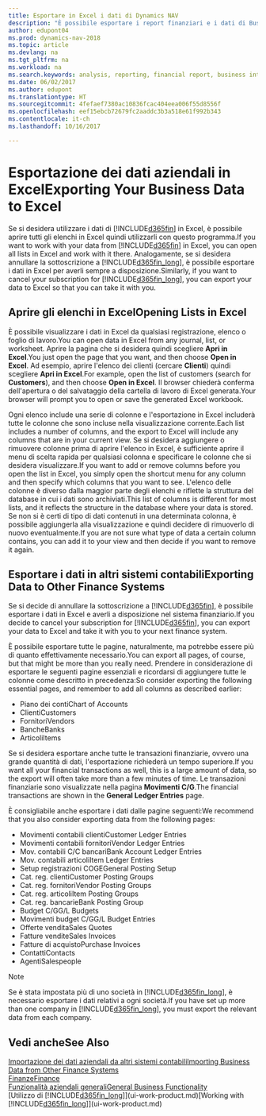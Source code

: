 ```yaml
---
title: Esportare in Excel i dati di Dynamics NAV
description: "È possibile esportare i report finanziari e i dati di Business Intelligence da Dynamics NAV in Excel o aprire i dati di Dynamics NAV in Excel."
author: edupont04
ms.prod: dynamics-nav-2018
ms.topic: article
ms.devlang: na
ms.tgt_pltfrm: na
ms.workload: na
ms.search.keywords: analysis, reporting, financial report, business intelligence, BI, Excel
ms.date: 06/02/2017
ms.author: edupont
ms.translationtype: HT
ms.sourcegitcommit: 4fefaef7380ac10836fcac404eea006f55d8556f
ms.openlocfilehash: eef15ebcb72679fc2aaddc3b3a518e61f992b343
ms.contentlocale: it-ch
ms.lasthandoff: 10/16/2017

---
```

# <a name="exporting-your-business-data-to-excel"></a><span data-ttu-id="27929-103">Esportazione dei dati aziendali in Excel</span><span class="sxs-lookup"><span data-stu-id="27929-103">Exporting Your Business Data to Excel</span></span>
<span data-ttu-id="27929-104">Se si desidera utilizzare i dati di [!INCLUDE[d365fin](includes/d365fin_md.md)] in Excel, è possibile aprire tutti gli elenchi in Excel quindi utilizzarli con questo programma.</span><span class="sxs-lookup"><span data-stu-id="27929-104">If you want to work with your data from [!INCLUDE[d365fin](includes/d365fin_md.md)] in Excel, you can open all lists in Excel and work with it there.</span></span> <span data-ttu-id="27929-105">Analogamente, se si desidera annullare la sottoscrizione a [!INCLUDE[d365fin_long](includes/d365fin_long_md.md)], è possibile esportare i dati in Excel per averli sempre a disposizione.</span><span class="sxs-lookup"><span data-stu-id="27929-105">Similarly, if you want to cancel your subscription for [!INCLUDE[d365fin_long](includes/d365fin_long_md.md)], you can export your data to Excel so that you can take it with you.</span></span>

## <a name="opening-lists-in-excel"></a><span data-ttu-id="27929-106">Aprire gli elenchi in Excel</span><span class="sxs-lookup"><span data-stu-id="27929-106">Opening Lists in Excel</span></span>
<span data-ttu-id="27929-107">È possibile visualizzare i dati in Excel da qualsiasi registrazione, elenco o foglio di lavoro.</span><span class="sxs-lookup"><span data-stu-id="27929-107">You can open data in Excel from any journal, list, or worksheet.</span></span> <span data-ttu-id="27929-108">Aprire la pagina che si desidera quindi scegliere **Apri in Excel**.</span><span class="sxs-lookup"><span data-stu-id="27929-108">You just open the page that you want, and then choose **Open in Excel**.</span></span> <span data-ttu-id="27929-109">Ad esempio, aprire l'elenco dei clienti (cercare **Clienti**) quindi scegliere **Apri in Excel**.</span><span class="sxs-lookup"><span data-stu-id="27929-109">For example, open the list of customers (search for **Customers**), and then choose **Open in Excel**.</span></span> <span data-ttu-id="27929-110">Il browser chiederà conferma dell'apertura o del salvataggio della cartella di lavoro di Excel generata.</span><span class="sxs-lookup"><span data-stu-id="27929-110">Your browser will prompt you to open or save the generated Excel workbook.</span></span>  

<span data-ttu-id="27929-111">Ogni elenco include una serie di colonne e l'esportazione in Excel includerà tutte le colonne che sono incluse nella visualizzazione corrente.</span><span class="sxs-lookup"><span data-stu-id="27929-111">Each list includes a number of columns, and the export to Excel will include any columns that are in your current view.</span></span> <span data-ttu-id="27929-112">Se si desidera aggiungere o rimuovere colonne prima di aprire l'elenco in Excel, è sufficiente aprire il menu di scelta rapida per qualsiasi colonna e specificare le colonne che si desidera visualizzare.</span><span class="sxs-lookup"><span data-stu-id="27929-112">If you want to add or remove columns before you open the list in Excel, you simply open the shortcut menu for any column and then specify which columns that you want to see.</span></span> <span data-ttu-id="27929-113">L'elenco delle colonne è diverso dalla maggior parte degli elenchi e riflette la struttura del database in cui i dati sono archiviati.</span><span class="sxs-lookup"><span data-stu-id="27929-113">This list of columns is different for most lists, and it reflects the structure in the database where your data is stored.</span></span> <span data-ttu-id="27929-114">Se non si è certi di tipo di dati contenuti in una determinata colonna, è possibile aggiungerla alla visualizzazione e quindi decidere di rimuoverlo di nuovo eventualmente.</span><span class="sxs-lookup"><span data-stu-id="27929-114">If you are not sure what type of data a certain column contains, you can add it to your view and then decide if you want to remove it again.</span></span>  

## <a name="exporting-data-to-other-finance-systems"></a><span data-ttu-id="27929-115">Esportare i dati in altri sistemi contabili</span><span class="sxs-lookup"><span data-stu-id="27929-115">Exporting Data to Other Finance Systems</span></span>
<span data-ttu-id="27929-116">Se si decide di annullare la sottoscrizione a [!INCLUDE[d365fin](includes/d365fin_md.md)], è possibile esportare i dati in Excel e averli a disposizione nel sistema finanziario.</span><span class="sxs-lookup"><span data-stu-id="27929-116">If you decide to cancel your subscription for [!INCLUDE[d365fin](includes/d365fin_md.md)], you can export your data to Excel and take it with you to your next finance system.</span></span>  

<span data-ttu-id="27929-117">È possibile esportare tutte le pagine, naturalmente, ma potrebbe essere più di quanto effettivamente necessario.</span><span class="sxs-lookup"><span data-stu-id="27929-117">You can export all pages, of course, but that might be more than you really need.</span></span> <span data-ttu-id="27929-118">Prendere in considerazione di esportare le seguenti pagine essenziali e ricordarsi di aggiungere tutte le colonne come descritto in precedenza:</span><span class="sxs-lookup"><span data-stu-id="27929-118">So consider exporting the following essential pages, and remember to add all columns as described earlier:</span></span>  

* <span data-ttu-id="27929-119">Piano dei conti</span><span class="sxs-lookup"><span data-stu-id="27929-119">Chart of Accounts</span></span>  
* <span data-ttu-id="27929-120">Clienti</span><span class="sxs-lookup"><span data-stu-id="27929-120">Customers</span></span>  
* <span data-ttu-id="27929-121">Fornitori</span><span class="sxs-lookup"><span data-stu-id="27929-121">Vendors</span></span>  
* <span data-ttu-id="27929-122">Banche</span><span class="sxs-lookup"><span data-stu-id="27929-122">Banks</span></span>  
* <span data-ttu-id="27929-123">Articoli</span><span class="sxs-lookup"><span data-stu-id="27929-123">Items</span></span>  

<span data-ttu-id="27929-124">Se si desidera esportare anche tutte le transazioni finanziarie, ovvero una grande quantità di dati, l'esportazione richiederà un tempo superiore.</span><span class="sxs-lookup"><span data-stu-id="27929-124">If you want all your financial transactions as well, this is a large amount of data, so the export will often take more than a few minutes of time.</span></span> <span data-ttu-id="27929-125">Le transazioni finanziarie sono visualizzate nella pagina **Movimenti C/G**.</span><span class="sxs-lookup"><span data-stu-id="27929-125">The financial transactions are shown in the **General Ledger Entries** page.</span></span>  

<span data-ttu-id="27929-126">È consigliabile anche esportare i dati dalle pagine seguenti:</span><span class="sxs-lookup"><span data-stu-id="27929-126">We recommend that you also consider exporting data from the following pages:</span></span>  

* <span data-ttu-id="27929-127">Movimenti contabili clienti</span><span class="sxs-lookup"><span data-stu-id="27929-127">Customer Ledger Entries</span></span>  
* <span data-ttu-id="27929-128">Movimenti contabili fornitori</span><span class="sxs-lookup"><span data-stu-id="27929-128">Vendor Ledger Entries</span></span>  
* <span data-ttu-id="27929-129">Mov. contabili C/C bancari</span><span class="sxs-lookup"><span data-stu-id="27929-129">Bank Account Ledger Entries</span></span>  
* <span data-ttu-id="27929-130">Mov. contabili articoli</span><span class="sxs-lookup"><span data-stu-id="27929-130">Item Ledger Entries</span></span>  
* <span data-ttu-id="27929-131">Setup registrazioni COGE</span><span class="sxs-lookup"><span data-stu-id="27929-131">General Posting Setup</span></span>  
* <span data-ttu-id="27929-132">Cat. reg. clienti</span><span class="sxs-lookup"><span data-stu-id="27929-132">Customer Posting Groups</span></span>  
* <span data-ttu-id="27929-133">Cat. reg. fornitori</span><span class="sxs-lookup"><span data-stu-id="27929-133">Vendor Posting Groups</span></span>  
* <span data-ttu-id="27929-134">Cat. reg. articoli</span><span class="sxs-lookup"><span data-stu-id="27929-134">Item Posting Groups</span></span>  
* <span data-ttu-id="27929-135">Cat. reg. bancarie</span><span class="sxs-lookup"><span data-stu-id="27929-135">Bank Posting Group</span></span>  
* <span data-ttu-id="27929-136">Budget C/G</span><span class="sxs-lookup"><span data-stu-id="27929-136">G/L Budgets</span></span>  
* <span data-ttu-id="27929-137">Movimenti budget C/G</span><span class="sxs-lookup"><span data-stu-id="27929-137">G/L Budget Entries</span></span>  
* <span data-ttu-id="27929-138">Offerte vendita</span><span class="sxs-lookup"><span data-stu-id="27929-138">Sales Quotes</span></span>  
* <span data-ttu-id="27929-139">Fatture vendite</span><span class="sxs-lookup"><span data-stu-id="27929-139">Sales Invoices</span></span>  
* <span data-ttu-id="27929-140">Fatture di acquisto</span><span class="sxs-lookup"><span data-stu-id="27929-140">Purchase Invoices</span></span>  
* <span data-ttu-id="27929-141">Contatti</span><span class="sxs-lookup"><span data-stu-id="27929-141">Contacts</span></span>  
* <span data-ttu-id="27929-142">Agenti</span><span class="sxs-lookup"><span data-stu-id="27929-142">Salespeople</span></span>  

> [!NOTE]  
>   <span data-ttu-id="27929-143">Se è stata impostata più di uno società in [!INCLUDE[d365fin_long](includes/d365fin_long_md.md)], è necessario esportare i dati relativi a ogni società.</span><span class="sxs-lookup"><span data-stu-id="27929-143">If you have set up more than one company in [!INCLUDE[d365fin_long](includes/d365fin_long_md.md)], you must export the relevant data from each company.</span></span>

## <a name="see-also"></a><span data-ttu-id="27929-144">Vedi anche</span><span class="sxs-lookup"><span data-stu-id="27929-144">See Also</span></span>
[<span data-ttu-id="27929-145">Importazione dei dati aziendali da altri sistemi contabili</span><span class="sxs-lookup"><span data-stu-id="27929-145">Importing Business Data from Other Finance Systems</span></span>](upload-data.md)  
[<span data-ttu-id="27929-146">Finanze</span><span class="sxs-lookup"><span data-stu-id="27929-146">Finance</span></span>](finance.md)  
[<span data-ttu-id="27929-147">Funzionalità aziendali generali</span><span class="sxs-lookup"><span data-stu-id="27929-147">General Business Functionality</span></span>](ui-across-business-areas.md)  
<span data-ttu-id="27929-148">[Utilizzo di [!INCLUDE[d365fin_long](includes/d365fin_long_md.md)]](ui-work-product.md)</span><span class="sxs-lookup"><span data-stu-id="27929-148">[Working with [!INCLUDE[d365fin_long](includes/d365fin_long_md.md)]](ui-work-product.md)</span></span>  

